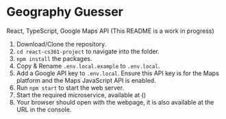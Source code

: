 # Geography Guesser
React, TypeScript, Google Maps API
(This README is a work in progress)

1. Download/Clone the repository.
2. `cd react-cs361-project` to navigate into the folder.
3. `npm install` the packages.
4. Copy & Rename `.env.local.example` to `.env.local`.
5. Add a Google API key to `.env.local`. Ensure this API key is for the Maps platform and the Maps JavaScript API is enabled.
6. Run `npm start` to start the web server.
7. Start the required microservice, available at ()
8. Your browser should open with the webpage, it is also available at the URL in the console.